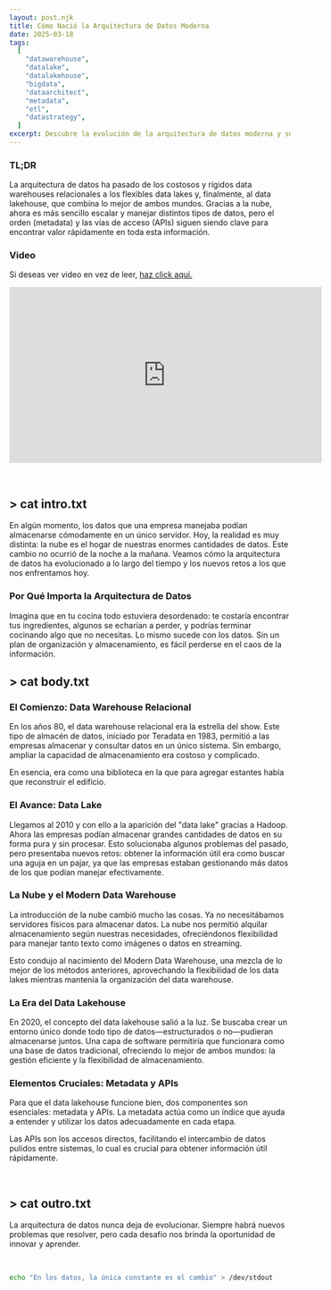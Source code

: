 ```yaml
---
layout: post.njk
title: Cómo Nació la Arquitectura de Datos Moderna
date: 2025-03-18
tags:
  [
    "datawarehouse",
    "datalake",
    "datalakehouse",
    "bigdata",
    "dataarchitect",
    "metadata",
    "etl",
    "datastrategy",
  ]
excerpt: Descubre la evolución de la arquitectura de datos moderna y su impacto en la industria.
---
```


### TL;DR

La arquitectura de datos ha pasado de los costosos y rígidos data warehouses relacionales a los flexibles data lakes y, finalmente, al data lakehouse, que combina lo mejor de ambos mundos. Gracias a la nube, ahora es más sencillo escalar y manejar distintos tipos de datos, pero el orden (metadata) y las vías de acceso (APIs) siguen siendo clave para encontrar valor rápidamente en toda esta información.

### Video

Si deseas ver video en vez de leer, [haz click aquí.](https://www.youtube.com/watch?v=3rRU-v8RJZ0)

<div style="text-align: center;">
    <iframe width="560" height="315" src="https://www.youtube.com/embed/lMP7U6HCTQk" 
        frameborder="0" allow="accelerometer; autoplay; clipboard-write; encrypted-media; gyroscope; picture-in-picture" 
        allowfullscreen>
    </iframe>
</div>

&nbsp;

## > cat intro.txt

En algún momento, los datos que una empresa manejaba podían almacenarse cómodamente en un único servidor. Hoy, la realidad es muy distinta: la nube es el hogar de nuestras enormes cantidades de datos. Este cambio no ocurrió de la noche a la mañana. Veamos cómo la arquitectura de datos ha evolucionado a lo largo del tiempo y los nuevos retos a los que nos enfrentamos hoy.

### Por Qué Importa la Arquitectura de Datos

Imagina que en tu cocina todo estuviera desordenado: te costaría encontrar tus ingredientes, algunos se echarían a perder, y podrías terminar cocinando algo que no necesitas. Lo mismo sucede con los datos. Sin un plan de organización y almacenamiento, es fácil perderse en el caos de la información.

## > cat body.txt

### **El Comienzo: Data Warehouse Relacional**

En los años 80, el data warehouse relacional era la estrella del show. Este tipo de almacén de datos, iniciado por Teradata en 1983, permitió a las empresas almacenar y consultar datos en un único sistema. Sin embargo, ampliar la capacidad de almacenamiento era costoso y complicado.

En esencia, era como una biblioteca en la que para agregar estantes había que reconstruir el edificio.

### **El Avance: Data Lake**

Llegamos al 2010 y con ello a la aparición del "data lake" gracias a Hadoop. Ahora las empresas podían almacenar grandes cantidades de datos en su forma pura y sin procesar. Esto solucionaba algunos problemas del pasado, pero presentaba nuevos retos: obtener la información útil era como buscar una aguja en un pajar, ya que las empresas estaban gestionando más datos de los que podían manejar efectivamente.

### **La Nube y el Modern Data Warehouse**

La introducción de la nube cambió mucho las cosas. Ya no necesitábamos servidores físicos para almacenar datos. La nube nos permitió alquilar almacenamiento según nuestras necesidades, ofreciéndonos flexibilidad para manejar tanto texto como imágenes o datos en streaming.

Esto condujo al nacimiento del Modern Data Warehouse, una mezcla de lo mejor de los métodos anteriores, aprovechando la flexibilidad de los data lakes mientras mantenía la organización del data warehouse.

### **La Era del Data Lakehouse**

En 2020, el concepto del data lakehouse salió a la luz. Se buscaba crear un entorno único donde todo tipo de datos—estructurados o no—pudieran almacenarse juntos. Una capa de software permitiría que funcionara como una base de datos tradicional, ofreciendo lo mejor de ambos mundos: la gestión eficiente y la flexibilidad de almacenamiento.

### **Elementos Cruciales: Metadata y APIs**

Para que el data lakehouse funcione bien, dos componentes son esenciales: metadata y APIs. La metadata actúa como un índice que ayuda a entender y utilizar los datos adecuadamente en cada etapa.

Las APIs son los accesos directos, facilitando el intercambio de datos pulidos entre sistemas, lo cual es crucial para obtener información útil rápidamente.

&nbsp;

## > cat outro.txt

La arquitectura de datos nunca deja de evolucionar. Siempre habrá nuevos problemas que resolver, pero cada desafío nos brinda la oportunidad de innovar y aprender.

&nbsp;

```bash
echo "En los datos, la única constante es el cambio" > /dev/stdout
```
